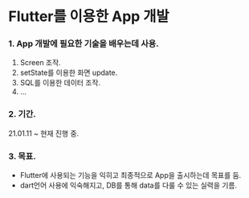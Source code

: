 # Flutter를 이용한 App 개발


### 1. App 개발에 필요한 기술을 배우는데 사용.

1. Screen 조작.
2. setState를 이용한 화면 update.
3. SQL를 이용한 데이터 조작.
4. ...

### 2. 기간.

21.01.11 ~ 현재 진행 중.

### 3. 목표.

- Flutter에 사용되는 기능을 익히고 최종적으로 App을 출시하는데 목표를 둠.
- dart언어 사용에 익숙해지고, DB를 통해 data를 다룰 수 있는 실력을 기름.
